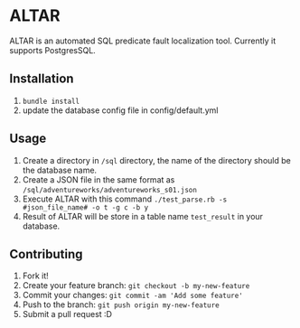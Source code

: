 # ALTAR

ALTAR is an automated SQL predicate fault localization tool.
Currently it supports PostgresSQL.

## Installation

1. `bundle install`
2. update the database config file in config/default.yml

## Usage

1. Create a directory in `/sql` directory, the name of the directory should be the database name.
2. Create a JSON file in the same format as `/sql/adventureworks/adventureworks_s01.json`
3. Execute ALTAR with this command `./test_parse.rb -s #json_file_name# -o t -g c -b y`
4. Result of ALTAR will be store in a table name `test_result` in your database.

## Contributing

1. Fork it!
2. Create your feature branch: `git checkout -b my-new-feature`
3. Commit your changes: `git commit -am 'Add some feature'`
4. Push to the branch: `git push origin my-new-feature`
5. Submit a pull request :D
